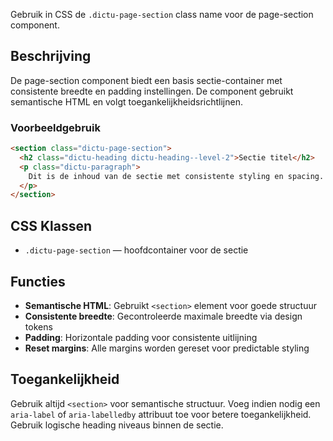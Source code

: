 Gebruik in CSS de `.dictu-page-section` class name voor de page-section
component.

## Beschrijving

De page-section component biedt een basis sectie-container met consistente
breedte en padding instellingen. De component gebruikt semantische HTML en volgt
toegankelijkheidsrichtlijnen.

### Voorbeeldgebruik

```html
<section class="dictu-page-section">
  <h2 class="dictu-heading dictu-heading--level-2">Sectie titel</h2>
  <p class="dictu-paragraph">
    Dit is de inhoud van de sectie met consistente styling en spacing.
  </p>
</section>
```

## CSS Klassen

- `.dictu-page-section` — hoofdcontainer voor de sectie

## Functies

- **Semantische HTML**: Gebruikt `<section>` element voor goede structuur
- **Consistente breedte**: Gecontroleerde maximale breedte via design tokens
- **Padding**: Horizontale padding voor consistente uitlijning
- **Reset margins**: Alle margins worden gereset voor predictable styling

## Toegankelijkheid

Gebruik altijd `<section>` voor semantische structuur. Voeg indien nodig een
`aria-label` of `aria-labelledby` attribuut toe voor betere toegankelijkheid.
Gebruik logische heading niveaus binnen de sectie.
